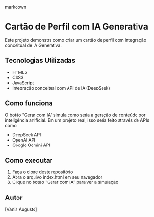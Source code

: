 markdown
# Cartão de Perfil com IA Generativa

Este projeto demonstra como criar um cartão de perfil com integração conceitual de IA Generativa.

## Tecnologias Utilizadas
- HTML5
- CSS3
- JavaScript
- Integração conceitual com API de IA (DeepSeek)

## Como funciona
O botão "Gerar com IA" simula como seria a geração de conteúdo por inteligência artificial. Em um projeto real, isso seria feito através de APIs como:
- DeepSeek API
- OpenAI API
- Google Gemini API

## Como executar
1. Faça o clone deste repositório
2. Abra o arquivo index.html em seu navegador
3. Clique no botão "Gerar com IA" para ver a simulação

## Autor
[Vania Augusto]
